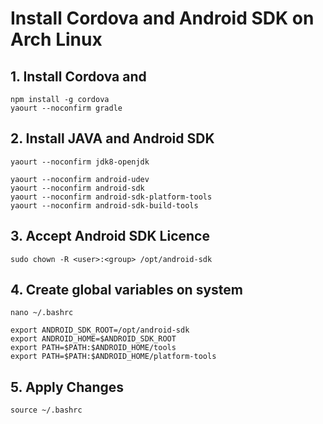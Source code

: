 
# Install Cordova and Android SDK on Arch Linux

## 1. Install Cordova and

    npm install -g cordova
    yaourt --noconfirm gradle
  
## 2. Install JAVA and Android SDK 
```
yaourt --noconfirm jdk8-openjdk

yaourt --noconfirm android-udev
yaourt --noconfirm android-sdk
yaourt --noconfirm android-sdk-platform-tools
yaourt --noconfirm android-sdk-build-tools
```

## 3. Accept Android SDK Licence

    sudo chown -R <user>:<group> /opt/android-sdk
    

## 4. Create global variables on system

`nano ~/.bashrc`
```
export ANDROID_SDK_ROOT=/opt/android-sdk
export ANDROID_HOME=$ANDROID_SDK_ROOT
export PATH=$PATH:$ANDROID_HOME/tools
export PATH=$PATH:$ANDROID_HOME/platform-tools
```
## 5. Apply Changes
    source ~/.bashrc

<!--stackedit_data:
eyJoaXN0b3J5IjpbLTcxMDU4MzQzNiwxMTQ2Mzg3MTE3LDExMT
IxMjExMTNdfQ==
-->